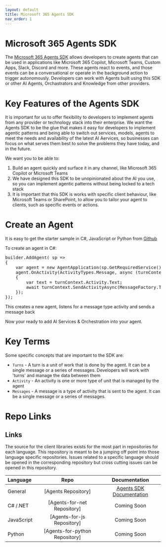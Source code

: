 ```yaml
---
layout: default
title: Microsoft 365 Agents SDK
nav_order: 1
---
```



# Microsoft 365 Agents SDK

The [Microsoft 365 Agents SDK](aka.ms/agents) allows developers to create agents that can be used in applications like Microsoft 365 Copilot, Microsoft Teams, Custom Apps, Slack, Discord and more. These agents react to events, and those events can be a conversational or operate in the background action to trigger autonomously. Developers can work with Agents built using this SDK or other AI Agents, Orchastrators and Knowledge from other providers.


# Key Features of the Agents SDK

It is important for us to offer flexibility to developers to implement agents from any provider or technology stack into their enterprise. We want the Agents SDK to be the glue that makes it easy for developers to implement agentic patterns and being able to switch out services, models, agents to meet the needs and availability of the latest AI Aervices, so businesses can focus on what serves them best to solve the problems they have today, and in the future.

We want you to be able to:

1. Build an agent quickly and surface it in any channel, like Microsoft 365 Copilot or Microsoft Teams
2. We have designed this SDK to be unopinionated about the AI you use, so you can implement agentic patterns without being locked to a tech stack
3. It is important that this SDK is works with specific client behaviour, like Microsoft Teams or SharePoint, to allow you to tailor your agent to clients, such as specific events or actions.


# Create an Agent

It is easy to get the starter sample in C#, JavaScript or Python from [Github](https://github.com/microsoft/Agents/tree/main/samples/basic/echo-bot)

To create an agent in C#: 

<pre>
builder.AddAgent( sp =>
{
    var agent = new AgentApplication(sp.GetRequiredService<AgentApplicationOptions>());
    agent.OnActivity(ActivityTypes.Message, async (turnContext, turnState, cancellationToken) =>
    {
        var text = turnContext.Activity.Text;
        await turnContext.SendActivityAsync(MessageFactory.Text($"Echo: {text}"), cancellationToken);
    });
});
</pre>

This creates a new agent, listens for a message type activity and sends a message back

Now your ready to add AI Services & Orchestration into your agent.


# Key Terms

Some specific concepts that are important to the SDK are:

- `Turns` - A turn is a unit of work that is done by the agent. It can be a single message or a series of messages. Developers will work with 'turns' and manage the data between them
- `Activity` - An activity is one or more type of unit that is managed by the agent
- `Messages` - A message is a type of activity that is sent to the agent. It can be a single message or a series of messages.

# Repo Links

## Links
The source for the client libraries exists for the most part in repositories for each language. This repository is meant to be a jumping off point into those language specific repositories. Issues related to a specific language should be opened in the corresponding repository but cross cutting issues can be opened in this repository.

| Language    | Repo                             | Documentation                    |
|:------------|:--------------------------------:|:--------------------------------:|
| General     |[Agents Repository]               | [ Agents SDK Documentation ](https://aka.ms/m365sdkdocs)   |
| C# /.NET    |[Agents-for-net Repository]       | Coming Soon             |
| JavaScript  |[Agents-for-js Repository]        | Coming Soon       |
| Python      |[Agents-for-python Repository]    | Coming Soon           |

